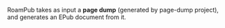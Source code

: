 RoamPub takes as input a __page dump__ (generated by page-dump project), and generates an EPub document from it.


